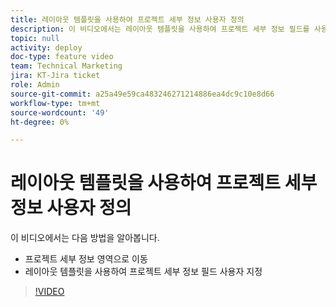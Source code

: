 ```yaml
---
title: 레이아웃 템플릿을 사용하여 프로젝트 세부 정보 사용자 정의
description: 이 비디오에서는 레이아웃 템플릿을 사용하여 프로젝트 세부 정보 필드를 사용자 지정하는 방법을 알아봅니다.
topic: null
activity: deploy
doc-type: feature video
team: Technical Marketing
jira: KT-Jira ticket
role: Admin
source-git-commit: a25a49e59ca483246271214886ea4dc9c10e8d66
workflow-type: tm+mt
source-wordcount: '49'
ht-degree: 0%

---
```


# 레이아웃 템플릿을 사용하여 프로젝트 세부 정보 사용자 정의

이 비디오에서는 다음 방법을 알아봅니다.

* 프로젝트 세부 정보 영역으로 이동
* 레이아웃 템플릿을 사용하여 프로젝트 세부 정보 필드 사용자 지정

>[!VIDEO](https://video.tv.adobe.com/v/335076/?quality=12&learn=on)
